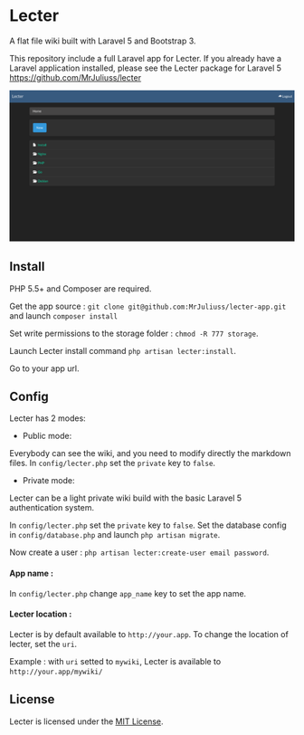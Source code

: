 # Lecter

A flat file wiki built with Laravel 5 and Bootstrap 3.

This repository include a full Laravel app for Lecter. If you already have a Laravel application installed, please see the Lecter package for Laravel 5 https://github.com/MrJuliuss/lecter

<img src="https://raw.githubusercontent.com/MrJuliuss/lecter/master/screenshot.png"/>

## Install

PHP 5.5+ and Composer are required.

Get the app source : `git clone git@github.com:MrJuliuss/lecter-app.git` and launch `composer install`

Set write permissions to the storage folder : `chmod -R 777 storage`.

Launch Lecter install command `php artisan lecter:install`.

Go to your app url.

## Config

Lecter has 2 modes:

- Public mode:

Everybody can see the wiki, and you need to modify directly the markdown files. In `config/lecter.php` set the `private` key to `false`.

- Private mode:

Lecter can be a light private wiki build with the basic Laravel 5 authentication system.

In `config/lecter.php` set the `private` key to `false`.
Set the database config in `config/database.php` and launch `php artisan migrate`.

Now create a user : `php artisan lecter:create-user email password`.

#### App name :

In `config/lecter.php` change `app_name` key to set the app name.

#### Lecter location :

Lecter is by default available to `http://your.app`. To change the location of lecter, set the `uri`.

Example : with `uri` setted to `mywiki`, Lecter is available to `http://your.app/mywiki/`

## License

Lecter is licensed under the [MIT License](https://github.com/MrJuliuss/lecter/blob/master/LICENSE).
